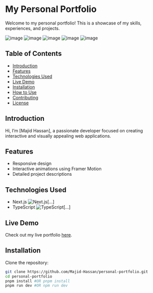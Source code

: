 # My Personal Portfolio  

Welcome to my personal portfolio! This is a showcase of my skills, experiences, and projects.  

![image](https://github.com/user-attachments/assets/643d69c8-cc58-4d51-8b6a-1611c9a7a4b6)
![image](https://github.com/user-attachments/assets/cf69019b-a0b0-4fbf-8867-88b747c43f9a)
![image](https://github.com/user-attachments/assets/fb6aee7b-4909-4c6a-96ed-cd0a8bc7ac79)
![image](https://github.com/user-attachments/assets/dada42c4-dfdf-4a96-a4bc-927ab69bfb9e)
![image](https://github.com/user-attachments/assets/eba03927-d629-42bd-8cdf-7202fdfdfb7b)


## Table of Contents  
- [Introduction](#introduction)  
- [Features](#features)  
- [Technologies Used](#technologies-used)  
- [Live Demo](#live-demo)  
- [Installation](#installation)  
- [How to Use](#how-to-use)  
- [Contributing](#contributing)  
- [License](#license)  

## Introduction  
Hi, I’m [Majid Hassan], a passionate developer focused on creating interactive and visually appealing web applications.  

## Features  
- Responsive design  
- Interactive animations using Framer Motion  
- Detailed project descriptions  

## Technologies Used  
- Next.js ![Next.js](...)[...]  
- TypeScript ![TypeScript](...)[...]  

## Live Demo  
Check out my live portfolio [here](([https://personal-portfolio-swart-one.vercel.app/](https://majid-hassan-personal-portfolio.vercel.app/))).  

## Installation  
Clone the repository:  
```bash  
git clone https://github.com/Majid-Hassan/personal-portfolio.git  
cd personal-portfolio  
pnpm install #OR pnpm install
pnpm run dev #OR npm run dev


